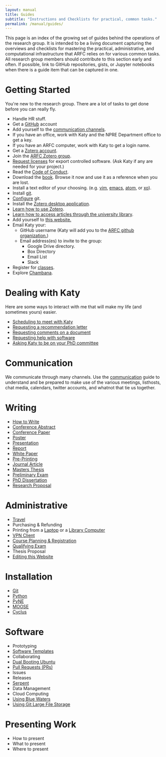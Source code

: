 ```yaml
---
layout: manual
title: Guides
subtitle: "Instructions and Checklists for practical, common tasks."
permalink: /manual/guides/
---
```


This page is an index of the growing set of guides behind the operations of the
research group. It is intended to be a living document capturing the overviews
and checklists for mastering the practical, administrative, and computational
infrastructure that ARFC relies on for various common tasks. All research group
members should contribute to this section early and often. If possible, link to
GitHub repositories, gists, or Jupyter notebooks when there is a guide item
that can be captured in one.

# <a name="gettingstarted"></a>Getting Started

You're new to the research group. There are a lot of tasks to get done before
you can really fly.

- Handle HR stuff.
- Get a [GitHub](https://git-scm.com/book/en/v2/GitHub-Account-Setup-and-Configuration) account
- Add yourself to the [communication channels](/manual/guides/communication).
- If you have an office, work with Katy and the NPRE Department office to get a key.
- If you have an ARFC computer, work with Katy to get a login name.
- Get a [Zotero account](https://www.zotero.org/user/register/).
- Join the [ARFC Zotero group](https://www.zotero.org/groups/498713/arfc).
- [Request licenses](https://rsicc.ornl.gov) for export controlled software. (Ask Katy if any are needed for your project.)
- Read the [Code of Conduct](/manual/coc).
- Download the [book](http://proquest.safaribooksonline.com/9781491901564). Browse it now and use it as a reference when you are lost.
- Install a text editor of your choosing. (e.g. [vim](http://www.vim.org/), [emacs](https://www.gnu.org/software/emacs/), [atom](https://atom.io/), or [xo](https://github.com/scopatz/xo)).
- Install [git](https://git-scm.com/book/en/v2/Getting-Started-Installing-Git).
- [Configure](https://swcarpentry.github.io/git-novice/02-setup.html) git.
- Install the [Zotero desktop application](https://www.zotero.org/download/).
- [Learn how to use Zotero](/manual/guides/zotero).
- [Learn how to access articles through the university library](http://www.library.illinois.edu/library-technology/proxy-bookmarklet/).
- Add yourself to [this website.](/manual/guides/website)
- Email Katy your:
  - GitHub username (Katy will add you to the [ARFC github organization.](https://github.com/arfc))
  - Email address(es) to invite to the group:
    - Google Drive directory.
    - Box Directory
    - Email List
    - Slack
- Register for [classes](/manual/guides/courses).
- Explore [Chambana](https://localwiki.org/cu/).

# Dealing with Katy

Here are some ways to interact with me that will make my life (and sometimes
yours) easier.

- [Scheduling to meet with Katy](/manual/guides/katy/meeting)
- [Requesting a recommendation letter](/manual/guides/katy/recreq)
- [Requesting comments on a document](/manual/guides/katy/revreq)
- [Requesting help with software](/manual/guides/katy/codereq)
- [Asking Katy to be on your PhD committee](/manual/guides/katy/commreq)

# Communication

We communicate through many channels. Use the
[communication](/manual/guides/communication) guide to understand and be
prepared to make use of the various meetings, listhosts, chat media, calendars,
twitter accounts, and whatnot that tie us together.

# Writing

- [How to Write](/manual/guides/writing/)
- [Conference Abstract](http://arfc.github.io/manual/guides/writing/conf-abs/)
- [Conference Paper](http://arfc.github.io/manual/guides/writing/conf-paper/)
- [Poster](http://arfc.github.io/manual/guides/writing/poster/)
- [Presentation](http://arfc.github.io/manual/guides/writing/presentation)
- [Report](http://arfc.github.io/manual/guides/writing/report)
- [White Paper](http://arfc.github.io/manual/guides/writing/white-paper)
- [Pre-Printing](http://arfc.github.io/manual/guides/writing/pre-print)
- [Journal Article](http://arfc.github.io/manual/guides/writing/journal-article)
- [Masters Thesis](http://arfc.github.io/manual/guides/writing/ms-thesis)
- [Preliminary Exam](http://arfc.github.io/manual/guides/writing/prelim)
- [PhD Dissertation](http://arfc.github.io/manual/guides/writing/dissertation)
- [Research Proposal](http://arfc.github.io/manual/guides/writing/proposal)

# Administrative

- [Travel](/manual/guides/travel)
- Purchasing & Refunding
- Printing from a [Laptop](https://www.library.illinois.edu/library-technology/print-from-a-laptop/) or a [Library Computer](https://www.library.illinois.edu/library-technology/print-from-a-library-computer/)
- [VPN Client](https://techservices.illinois.edu/services/virtual-private-networking-vpn/download-and-set-up-the-vpn-client)
- [Course Planning & Registration](/manual/guides/courses)
- [Qualifying Exam](https://npre.illinois.edu/academics/graduate/qualifying-examination)
- Thesis Proposal
- [Editing this Website](/manual/guides/website)

# Installation

- [Git](https://git-scm.com/book/en/v2/Getting-Started-Installing-Git)
- [Python](https://realpython.com/installing-python/)
- [PyNE](/manual/guides/pyne)
- [MOOSE](https://moose.inl.gov/SitePages/Home.aspx)
- [Cyclus](/manual/guides/cyclus)

# Software

- Prototyping
- [Software Templates](/manual/guides/software_templates)
- Collaborating
- [Dual Booting Ubuntu](/manual/guides/dualboot)
- [Pull Requests (PRs)](/manual/guides/pull_requests)
- Issues
- Releases
- [Serpent](/manual/guides/getting_serpent_license)
- Data Management
- Cloud Computing
- [Using Blue Waters](/manual/guides/bluewaters)
- [Using Git Large File Storage](/manual/guides/git-lfs)


# Presenting Work

- How to present
- What to present
- Where to present
